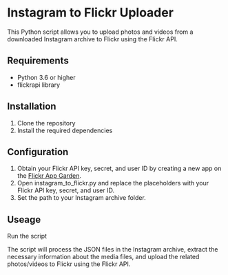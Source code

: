 # Instagram to Flickr Uploader
This Python script allows you to upload photos and videos from a downloaded Instagram archive to Flickr using the Flickr API.

## Requirements
- Python 3.6 or higher
- flickrapi library
## Installation
1. Clone the repository
2. Install the required dependencies
## Configuration 
1. Obtain your Flickr API key, secret, and user ID by creating a new app on the [Flickr App Garden](https://www.flickr.com/services/apps/create/).
2. Open instagram_to_flickr.py and replace the placeholders with your Flickr API key, secret, and user ID.
3. Set the path to your Instagram archive folder.
## Useage 

Run the script

The script will process the JSON files in the Instagram archive, extract the necessary information about the media files, and upload the related photos/videos to Flickr using the Flickr API.
